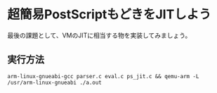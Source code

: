 # 超簡易PostScriptもどきをJITしよう

最後の課題として、VMのJITに相当する物を実装してみましょう。

## 実行方法
```
arm-linux-gnueabi-gcc parser.c eval.c ps_jit.c && qemu-arm -L /usr/arm-linux-gnueabi ./a.out
```

